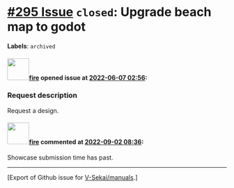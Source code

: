 # [\#295 Issue](https://github.com/V-Sekai/manuals/issues/295) `closed`: Upgrade beach map to godot
**Labels**: `archived`


#### <img src="https://avatars.githubusercontent.com/u/32321?u=c2e06a3d2b49a467aa907e54aa259516440267cc&v=4" width="50">[fire](https://github.com/fire) opened issue at [2022-06-07 02:56](https://github.com/V-Sekai/manuals/issues/295):

### Request description

Request a design.

#### <img src="https://avatars.githubusercontent.com/u/32321?u=c2e06a3d2b49a467aa907e54aa259516440267cc&v=4" width="50">[fire](https://github.com/fire) commented at [2022-09-02 08:36](https://github.com/V-Sekai/manuals/issues/295#issuecomment-1235229470):

Showcase submission time has past.


-------------------------------------------------------------------------------



[Export of Github issue for [V-Sekai/manuals](https://github.com/V-Sekai/manuals).]
